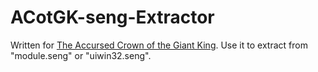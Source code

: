 # ACotGK-seng-Extractor
Written for [The Accursed Crown of the Giant King](https://store.steampowered.com/app/1970780). Use it to extract from "module.seng" or "uiwin32.seng".
